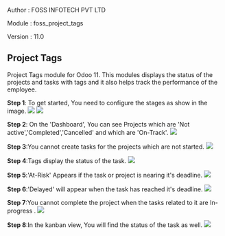 
Author : FOSS INFOTECH PVT LTD

Module : foss\_project\_tags

Version : 11.0

<h2>Project Tags</h2>

<p>Project Tags module for Odoo 11. This modules displays the status of the projects and tasks with tags and it also helps track the performance of the employee.</p>

<b>Step 1</b>: To get started, You need to configure the stages as show in the image.
<img src="static/description/1.png">
<img src="static/description/2.png">

<b>Step 2</b>: On the 'Dashboard', You can see Projects which are 'Not active','Completed','Cancelled' and which are 'On-Track'.
<img src="static/description/main_screenshot.png">

<b>Step 3</b>:You cannot create tasks for the projects which are not started.
<img src="static/description/4.png">

<b>Step 4</b>:Tags display the status of the task.
<img src="static/description/5.png">

<b>Step 5</b>:'At-Risk' Appears if the task or project is nearing it's deadline.
<img src="static/description/10.png">

<b>Step 6</b>:'Delayed' will appear when the task has reached it's deadline.
<img src="static/description/6.png">

<b>Step 7</b>:You cannot complete the project when the tasks related to it are In-progress .
<img src="static/description/7.png">

<b>Step 8</b>:In the kanban view, You will find the status of the task as well.
<img src="static/description/8.png">
